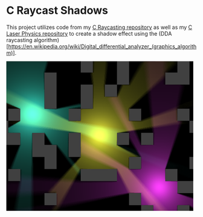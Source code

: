 # C Raycast Shadows
This project utilizes code from my [C Raycasting repository](https://github.com/FuzzyCat444/C-Raycasting) as well as my [C Laser Physics repository](https://github.com/FuzzyCat444/C-Laser-Physics) to create a shadow effect using the (DDA raycasting algorithm)[https://en.wikipedia.org/wiki/Digital_differential_analyzer_(graphics_algorithm)].

![Image 1](images/image1.png)
